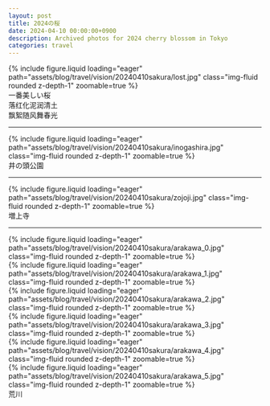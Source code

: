 ```yaml
---
layout: post
title: 2024の桜
date: 2024-04-10 00:00:00+0900
description: Archived photos for 2024 cherry blossom in Tokyo
categories: travel
---
```


<div class="col-sm mt-3 mt-md-0">
    {% include figure.liquid loading="eager" path="assets/blog/travel/vision/20240410sakura/lost.jpg" class="img-fluid rounded z-depth-1" zoomable=true %}
</div>
一番美しい桜<br>
落红化泥润清土<br>
飘絮随风舞春光
<hr>


<div class="row mt-3">
    <div class="col-sm mt-3 mt-md-0">
        {% include figure.liquid loading="eager" path="assets/blog/travel/vision/20240410sakura/inogashira.jpg" class="img-fluid rounded z-depth-1" zoomable=true %}
    </div>
</div>
<div class="caption">
    井の頭公園
</div>
<hr>


<div class="row mt-3">
    <div class="col-sm mt-3 mt-md-0">
        {% include figure.liquid loading="eager" path="assets/blog/travel/vision/20240410sakura/zojoji.jpg" class="img-fluid rounded z-depth-1" zoomable=true %}
    </div>
</div>
<div class="caption">
    増上寺
</div>
<hr>


<div class="row mt-3">
    <div class="col-sm mt-3 mt-md-0">
        {% include figure.liquid loading="eager" path="assets/blog/travel/vision/20240410sakura/arakawa_0.jpg" class="img-fluid rounded z-depth-1" zoomable=true %}
    </div>
</div>
<div class="row mt-3">
    <div class="col-sm mt-3 mt-md-0">
        {% include figure.liquid loading="eager" path="assets/blog/travel/vision/20240410sakura/arakawa_1.jpg" class="img-fluid rounded z-depth-1" zoomable=true %}
    </div>
</div>
<div class="row mt-3">
    <div class="col-sm mt-3 mt-md-0">
        {% include figure.liquid loading="eager" path="assets/blog/travel/vision/20240410sakura/arakawa_2.jpg" class="img-fluid rounded z-depth-1" zoomable=true %}
    </div>
</div>
<div class="row mt-3">
    <div class="col-sm mt-3 mt-md-0">
        {% include figure.liquid loading="eager" path="assets/blog/travel/vision/20240410sakura/arakawa_3.jpg" class="img-fluid rounded z-depth-1" zoomable=true %}
    </div>
</div>
<div class="row mt-3">
    <div class="col-sm mt-3 mt-md-0">
        {% include figure.liquid loading="eager" path="assets/blog/travel/vision/20240410sakura/arakawa_4.jpg" class="img-fluid rounded z-depth-1" zoomable=true %}
    </div>
</div>
<div class="row mt-3">
    <div class="col-sm mt-3 mt-md-0">
        {% include figure.liquid loading="eager" path="assets/blog/travel/vision/20240410sakura/arakawa_5.jpg" class="img-fluid rounded z-depth-1" zoomable=true %}
    </div>
</div>
<div class="caption">
    荒川
</div>